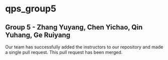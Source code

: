 # qps_group5
## Group 5 - Zhang Yuyang, Chen Yichao, Qin Yuhang, Ge Ruiyang
Our team has successfully added the instructors to our repository and made a single pull request. This pull request has been merged.
